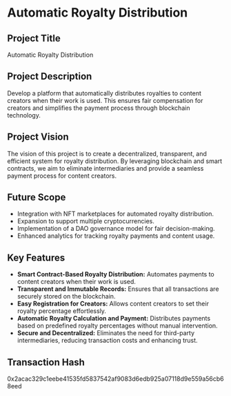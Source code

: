# Automatic Royalty Distribution

## Project Title
Automatic Royalty Distribution

## Project Description
Develop a platform that automatically distributes royalties to content creators when their work is used. This ensures fair compensation for creators and simplifies the payment process through blockchain technology.

## Project Vision
The vision of this project is to create a decentralized, transparent, and efficient system for royalty distribution. By leveraging blockchain and smart contracts, we aim to eliminate intermediaries and provide a seamless payment process for content creators.

## Future Scope
- Integration with NFT marketplaces for automated royalty distribution.
- Expansion to support multiple cryptocurrencies.
- Implementation of a DAO governance model for fair decision-making.
- Enhanced analytics for tracking royalty payments and content usage.

## Key Features
- **Smart Contract-Based Royalty Distribution:** Automates payments to content creators when their work is used.
- **Transparent and Immutable Records:** Ensures that all transactions are securely stored on the blockchain.
- **Easy Registration for Creators:** Allows content creators to set their royalty percentage effortlessly.
- **Automatic Royalty Calculation and Payment:** Distributes payments based on predefined royalty percentages without manual intervention.
- **Secure and Decentralized:** Eliminates the need for third-party intermediaries, reducing transaction costs and enhancing trust.

## Transaction Hash
0x2acac329c1eebe41535fd5837542af9083d6edb925a07118d9e559a56cb68eed